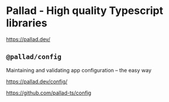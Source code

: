 # Pallad - High quality Typescript libraries

<https://pallad.dev/>

## `@pallad/config`

Maintaining and validating app configuration – the easy way

<https://pallad.dev/config/>

<https://github.com/pallad-ts/config>
